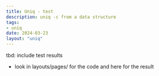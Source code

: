 ```yaml
---
title: Uniq - test
description: uniq -c from a data structure
tags:
- uniq
date: 2024-03-23
layout: "uniq"
---
```


tbd: include test results
- look in layouts/pages/ for the code and here for the result

